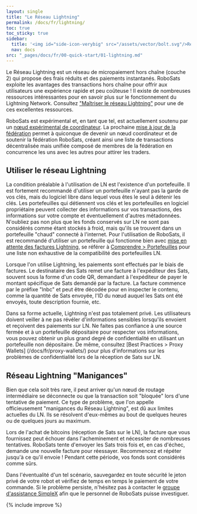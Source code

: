 ```yaml
---
layout: single
title: "Le Réseau Lightning"
permalink: /docs/fr/lightning/
toc: true
toc_sticky: true
sidebar:
  title: '<img id="side-icon-verybig" src="/assets/vector/bolt.svg"/>Réseau Lightning'
  nav: docs
src: "_pages/docs/fr/00-quick-start/01-lightning.md"
---
```


Le Réseau Lightning est un réseau de micropaiement hors chaîne (couche 2) qui propose des frais réduits et des paiements instantanés. RoboSats exploite les avantages des transactions hors chaîne pour offrir aux utilisateurs une expérience rapide et peu coûteuse ! Il existe de nombreuses ressources intéressantes pour en savoir plus sur le fonctionnement du Lightning Network. Consultez ["Maîtriser le réseau Lightning"](https://github.com/lnbook/lnbook) pour une de ces excellentes ressources.

RoboSats est expérimental et, en tant que tel, est actuellement soutenu par un [nœud expérimental de coordinateur](https://amboss.space/node/0282eb467bc073833a039940392592bf10cf338a830ba4e392c1667d7697654c7e). La prochaine [mise à jour de la fédération](https://github.com/RoboSats/robosats/pull/601) permet à quiconque de devenir un nœud coordinateur et de soutenir la fédération RoboSats, créant ainsi une liste de transactions décentralisée mais unifiée composé de membres de la fédération en concurrence les uns avec les autres pour attirer les traders.

## **Utiliser le réseau Lightning**

La condition préalable à l'utilisation de LN est l'existence d'un portefeuille. Il est fortement recommandé d'utiliser un portefeuille n'ayant pas la garde de vos clés, mais du logiciel libre dans lequel vous êtes le seul à détenir les clés. Les portefeuilles qui détiennent vos clés et les portefeuilles en logiciel propriétaire peuvent collecter des informations sur vos transactions, des informations sur votre compte et éventuellement d'autres métadonnées. N'oubliez pas non plus que les fonds conservés sur LN ne sont pas considérés comme étant stockés à froid, mais qu'ils se trouvent dans un portefeuille "chaud" connecté à l'internet. Pour l'utilisation de RoboSats, il est recommandé d'utiliser un portefeuille qui fonctionne bien avec [mise en attente des factures Lightning](/docs/fr/escrow/#what-is-a-hold-invoice), se référer à [Comprendre > Portefeuilles](/docs/fr/wallets/) pour une liste non exhaustive de la compatibilité des portefeuilles LN.

Lorsque l'on utilise Lightning, les paiements sont effectués par le biais de factures. Le destinataire des Sats remet une facture à l'expéditeur des Sats, souvent sous la forme d'un code QR, demandant à l'expéditeur de payer le montant spécifique de Sats demandé par la facture. La facture commence par le préfixe "lnbc" et peut être décodée pour en inspecter le contenu, comme la quantité de Sats envoyée, l'ID du nœud auquel les Sats ont été envoyés, toute description fournie, etc.

Dans sa forme actuelle, Lightning n'est pas totalement privé. Les utilisateurs doivent veiller à ne pas révéler d'informations sensibles lorsqu'ils envoient et reçoivent des paiements sur LN. Ne faites pas confiance à une source fermée et à un portefeuille dépositaire pour respecter vos informations, vous pouvez obtenir un plus grand degré de confidentialité en utilisant un portefeuille non dépositaire. De même, consultez [Best Practices > Proxy Wallets] (/docs/fr/proxy-wallets/) pour plus d'informations sur les problèmes de confidentialité lors de la réception de Sats sur LN.

## **Réseau Lightning "Manigances"**

Bien que cela soit très rare, il peut arriver qu'un nœud de routage intermédiaire se déconnecte ou que la transaction soit "bloquée" lors d'une tentative de paiement. Ce type de problème, que l'on appelle officieusement "manigances du Réseau Lightning", est dû aux limites actuelles du LN. Ils se résolvent d'eux-mêmes au bout de quelques heures ou de quelques jours au maximum.

Lors de l'achat de bitcoins (réception de Sats sur le LN), la facture que vous fournissez peut échouer dans l'acheminement et nécessiter de nombreuses tentatives. RoboSats tente d'envoyer les Sats trois fois et, en cas d'échec, demande une nouvelle facture pour réessayer. Recommencez et répéter jusqu'à ce qu'il envoie ! Pendant cette période, vos fonds sont considérés comme sûrs.

Dans l'éventualité d'un tel scénario, sauvegardez en toute sécurité le jeton privé de votre robot et vérifiez de temps en temps le paiement de votre commande. Si le problème persiste, n'hésitez pas à contacter le [groupe d'assistance SimpleX](/contribute/code/#communication-channels) afin que le personnel de RoboSats puisse investiguer.

{% include improve %}
